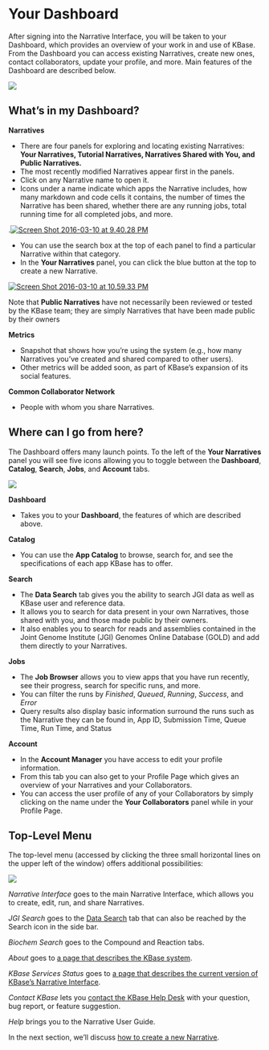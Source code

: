 # Your Dashboard

After signing into the Narrative Interface, you will be taken to your Dashboard, which provides an overview of your work in and use of KBase. From the Dashboard you can access existing Narratives, create new ones, contact collaborators, update your profile, and more. Main features of the Dashboard are described below.

![](../../.gitbook/assets/dashboard1-1.png)

## What’s in my Dashboard?

**Narratives**

* There are four panels for exploring and locating existing Narratives: **Your Narratives, Tutorial Narratives, Narratives Shared with You, and Public Narratives.**
* The most recently modified Narratives appear first in the panels.
* Click on any Narrative name to open it.
* Icons under a name indicate which apps the Narrative includes, how many markdown and code cells it contains, the number of times the Narrative has been shared, whether there are any running jobs, total running time for all completed jobs, and more.

.[![Screen Shot 2016-03-10 at 9.40.28 PM](../../.gitbook/assets/narrative1.png)](https://kbase.us/wp-content/uploads/2015/02/Narrative1.png) 

* You can use the search box at the top of each panel to find a particular Narrative within that category.
* In the **Your Narratives** panel, you can click the blue button at the top to create a new Narrative.

[![Screen Shot 2016-03-10 at 10.59.33 PM](../../.gitbook/assets/screen-shot-2016-03-10-at-10.59.33-pm-300x43.png)](https://kbase.us/wp-content/uploads/2015/02/Screen-Shot-2016-03-10-at-10.59.33-PM.png)

Note that **Public Narratives** have not necessarily been reviewed or tested by the KBase team; they are simply Narratives that have been made public by their owners

**Metrics**

* Snapshot that shows how you’re using the system \(e.g., how many Narratives you’ve created and shared compared to other users\).
* Other metrics will be added soon, as part of KBase’s expansion of its social features.

**Common Collaborator Network**

* People with whom you share Narratives.

## Where can I go from here?

The Dashboard offers many launch points. To the left of the **Your Narratives** panel you will see five icons allowing you to toggle between the **Dashboard**, **Catalog**, **Search**, **Jobs**, and **Account** tabs.

![](../../.gitbook/assets/kbasedashboard%20%281%29.png)

**Dashboard**

* Takes you to your **Dashboard**, the features of which are described above.

**Catalog**

* You can use the **App Catalog** to browse, search for, and see the specifications of each app KBase has to offer.

**Search**

* The **Data Search** tab gives you the ability to search JGI data as well as KBase user and reference data.
* It allows you to search for data present in your own Narratives, those shared with you, and those made public by their owners.
* It also enables you to search for reads and assemblies contained in the Joint Genome Institute \(JGI\) Genomes Online Database \(GOLD\) and add them directly to your Narratives.

**Jobs**

* The **Job Browser** allows you to view apps that you have run recently, see their progress, search for specific runs, and more.
* You can filter the runs by _Finished_, _Queued_, _Running_, _Success_, and _Error_
* Query results also display basic information surround the runs such as the Narrative they can be found in, App ID, Submission Time, Queue Time, Run Time, and Status

**Account**

* In the **Account Manager** you have access to edit your profile information.
* From this tab you can also get to your Profile Page which gives an overview of your Narratives and your Collaborators.
* You can access the user profile of any of your Collaborators by simply clicking on the name under the **Your Collaborators** panel while in your Profile Page.

## Top-Level Menu

The top-level menu \(accessed by clicking the three small horizontal lines on the upper left of the window\) offers additional possibilities:

![](../../.gitbook/assets/kbasetoplevelmenu.png)

_Narrative Interface_ goes to the main Narrative Interface, which allows you to create, edit, run, and share Narratives.

_JGI Search_ goes to the [Data Search](https://narrative.kbase.us/#jgi-search?q=) tab that can also be reached by the Search icon in the side bar.

_Biochem Search_ goes to the Compound and Reaction tabs. 

_About_ goes to [a page that describes the KBase system](https://kbase.us/what-is-kbase/).

_KBase Services Status_ goes to [a page that describes the current version of KBase’s Narrative Interface](https://narrative.kbase.us/#about/services).

_Contact KBase_ lets you [contact the KBase Help Desk](https://kbase.us/contact-us/) with your question, bug report, or feature suggestion.

_Help_ brings you to the Narrative User Guide.

In the next section, we’ll discuss [how to create a new Narrative](create-a-narrative.md).

